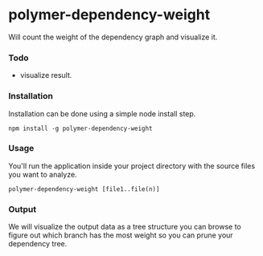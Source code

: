# polymer-dependency-weight
Will count the weight of the dependency graph and visualize it.

### Todo
- visualize result.

### Installation

Installation can be done using a simple node install step.

```node
npm install -g polymer-dependency-weight
```

### Usage

You'll run the application inside your project directory with the source files
you want to analyze.

```node
polymer-dependency-weight [file1..file(n)]
```

### Output

We will visualize the output data as a tree structure you can browse to figure
out which branch has the most weight so you can prune your dependency tree.
